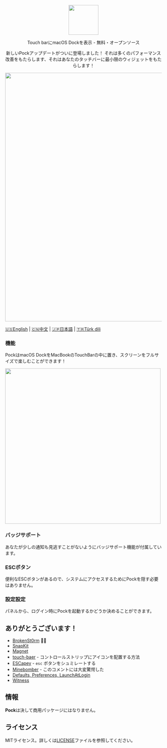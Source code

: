 <p align="center"><img src="https://pock.dev/assets/img/brand/web-icon-black.png" width="96"/></p>
<p align="center">Touch barにmacOS Dockを表示 - 無料・オープンソース</p>

<p align="center">新しいPockアップデートがついに登場しました！
それは多くのパフォーマンス改善をもたらします、それはあなたのタッチバーに最小限のウィジェットをもたらします！
</p>
<p align="center">
 <img width="800" src="https://pock.dev/assets/img/preview/pock_widgets.png"/>
</p>

[🇺🇸English](README.md) | [🇨🇳中文](README.cn.md) | [🇯🇵日本語](README.ja.md) | [🇹🇷Türk dili](README.tr.md)

### 機能

PockはmacOS DockをMacBookのTouchBarの中に置き、スクリーンをフルサイズで楽しむことができます！

<div align="left">
  <img width="500" src="https://pock.dev/assets/img/preview/widgets/pock_dock_widget.png"/>
</div>

### バッジサポート

あなたが少しの通知も見逃すことがないようにバッジサポート機能が付属しています。 

### ESCボタン

便利なESCボタンがあるので、システムにアクセスするためにPockを隠す必要はありません。

### 設定設定

パネルから、ログイン時にPockを起動するかどうか決めることができます。 

## ありがとうございます！

* [BrokenSt0rm](https://twitter.com/BrokenSt0rm) 🙅‍♂️
* [SnapKit](https://github.com/SnapKit/SnapKit)
* [Magnet](https://github.com/Clipy/Magnet)
* [touch-baer](https://github.com/a2/touch-baer) - コントロールストリップにアイコンを配置する方法
* [ESCapey](https://github.com/brianmichel/ESCapey) - `esc` ボタンをシュミレートする
* [Minebomber](https://stackoverflow.com/a/36115210) - このコメントには大変驚愕した
* [Defaults, Preferences, LaunchAtLogin](https://github.com/sindresorhus/)
* [Witness](https://github.com/njdehoog/Witness)

## 情報

**Pock**は決して商用パッケージにはなりません。

## ライセンス

MITライセンス。詳しくは[LICENSE](LICENSE)ファイルを参照してください。
